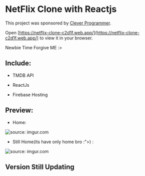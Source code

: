 <!-- netflix-clone-c2d1f -->

# NetFlix Clone with Reactjs

This project was sponsored by [Clever Programmer](https://www.youtube.com/channel/UCqrILQNl5Ed9Dz6CGMyvMTQ).

Open [https://netflix-clone-c2d1f.web.app/](https://netflix-clone-c2d1f.web.app/) to view it in your browser.

Newbie Time Forgive ME :>

## Include:

 * TMDB API

 * ReactJs

 * Firebase Hosting

## Preview:

 * Home:
 
 <img src="https://i.imgur.com/O0lUxRL.png" title="source: imgur.com" />
 
 
 
 * Still Home(its have only home bro :">) :

 <img src="https://i.imgur.com/gqci9Bs.png" title="source: imgur.com" />
 
 
 ## Version Still Updating





